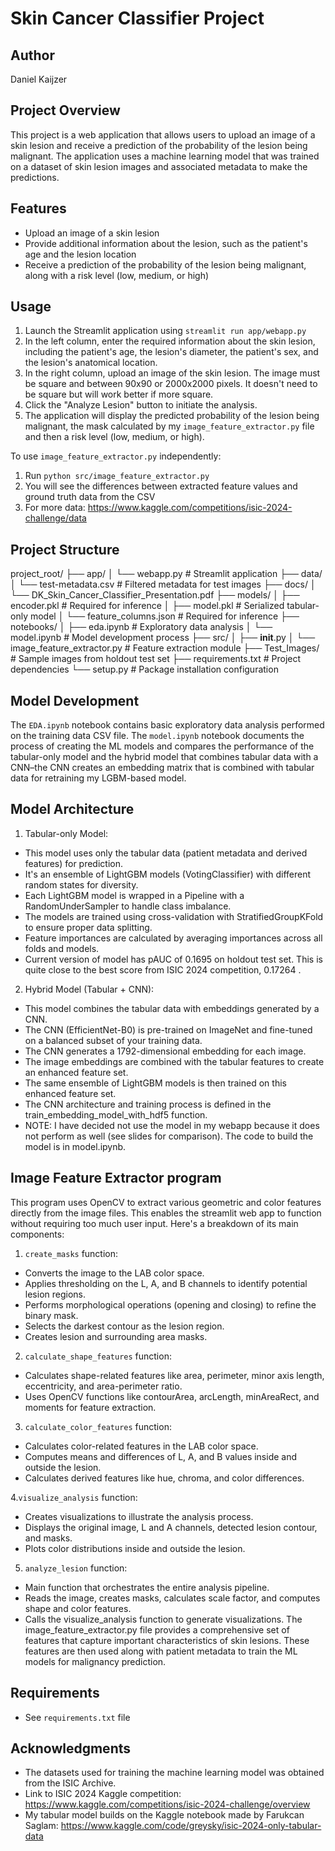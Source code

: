 # Skin Cancer Classifier Project

## Author
Daniel Kaijzer

## Project Overview
This project is a web application that allows users to upload an image of a skin lesion and receive a prediction of the probability of the lesion being malignant. The application uses a machine learning model that was trained on a dataset of skin lesion images and associated metadata to make the predictions.

## Features
- Upload an image of a skin lesion
- Provide additional information about the lesion, such as the patient's age and the lesion location
- Receive a prediction of the probability of the lesion being malignant, along with a risk level (low, medium, or high)

## Usage
1. Launch the Streamlit application using `streamlit run app/webapp.py` 
2. In the left column, enter the required information about the skin lesion, including the patient's age, the lesion's diameter, the patient's sex, and the lesion's anatomical location.
3. In the right column, upload an image of the skin lesion. The image must be square and between 90x90 or 2000x2000 pixels. It doesn't need to be square but will work better if more square.
4. Click the "Analyze Lesion" button to initiate the analysis.
5. The application will display the predicted probability of the lesion being malignant, the mask calculated by my `image_feature_extractor.py` file and then a risk level (low, medium, or high). 

To use `image_feature_extractor.py` independently:
1. Run `python src/image_feature_extractor.py` 
2. You will see the differences between extracted feature values and ground truth data from the CSV
3. For more data: https://www.kaggle.com/competitions/isic-2024-challenge/data

## Project Structure
project_root/
├── app/
│   └── webapp.py              # Streamlit application
├── data/
│   └── test-metadata.csv      # Filtered metadata for test images
├── docs/
│   └── DK_Skin_Cancer_Classifier_Presentation.pdf
├── models/
│   ├── encoder.pkl           # Required for inference
│   ├── model.pkl            # Serialized tabular-only model
│   └── feature_columns.json  # Required for inference
├── notebooks/
│   ├── eda.ipynb           # Exploratory data analysis
│   └── model.ipynb         # Model development process
├── src/
│   ├── __init__.py
│   └── image_feature_extractor.py  # Feature extraction module
├── Test_Images/            # Sample images from holdout test set
├── requirements.txt        # Project dependencies
└── setup.py               # Package installation configuration

## Model Development
The `EDA.ipynb` notebook contains basic exploratory data analysis performed on the training data CSV file. The `model.ipynb` notebook documents the process of creating the ML models and compares the performance of the tabular-only model and the hybrid model that combines tabular data with a CNN–the CNN creates an embedding matrix that is combined with tabular data for retraining my LGBM-based model.

## Model Architecture
1. Tabular-only Model:
- This model uses only the tabular data (patient metadata and derived features) for prediction.
- It's an ensemble of LightGBM models (VotingClassifier) with different random states for diversity.
- Each LightGBM model is wrapped in a Pipeline with a RandomUnderSampler to handle class imbalance.
- The models are trained using cross-validation with StratifiedGroupKFold to ensure proper data splitting.
- Feature importances are calculated by averaging importances across all folds and models.
- Current version of model has pAUC of 0.1695 on holdout test set. This is quite close to the best score from ISIC 2024 competition, 0.17264 .

2. Hybrid Model (Tabular + CNN):
- This model combines the tabular data with embeddings generated by a CNN.
- The CNN (EfficientNet-B0) is pre-trained on ImageNet and fine-tuned on a balanced subset of your training data.
- The CNN generates a 1792-dimensional embedding for each image.
- The image embeddings are combined with the tabular features to create an enhanced feature set.
- The same ensemble of LightGBM models is then trained on this enhanced feature set.
- The CNN architecture and training process is defined in the train_embedding_model_with_hdf5 function.
- NOTE: I have decided not use the model in my webapp because it does not perform as well (see slides for comparison). The code to build the model is in model.ipynb.

## Image Feature Extractor program
This program uses OpenCV to extract various geometric and color features directly from the image files. This enables the streamlit web app to function without requiring too much user input. Here's a breakdown of its main components:
1. `create_masks` function:
- Converts the image to the LAB color space.
- Applies thresholding on the L, A, and B channels to identify potential lesion regions.
- Performs morphological operations (opening and closing) to refine the binary mask.
- Selects the darkest contour as the lesion region.
- Creates lesion and surrounding area masks.


2. `calculate_shape_features` function:
- Calculates shape-related features like area, perimeter, minor axis length, eccentricity, and area-perimeter ratio.
- Uses OpenCV functions like contourArea, arcLength, minAreaRect, and moments for feature extraction.


3. `calculate_color_features` function:
- Calculates color-related features in the LAB color space.
- Computes means and differences of L, A, and B values inside and outside the lesion.
- Calculates derived features like hue, chroma, and color differences.


4.`visualize_analysis` function:
- Creates visualizations to illustrate the analysis process.
- Displays the original image, L and A channels, detected lesion contour, and masks.
- Plots color distributions inside and outside the lesion.


5. `analyze_lesion` function:
- Main function that orchestrates the entire analysis pipeline.
- Reads the image, creates masks, calculates scale factor, and computes shape and color features.
- Calls the visualize_analysis function to generate visualizations.
The image_feature_extractor.py file provides a comprehensive set of features that capture important characteristics of skin lesions. These features are then used along with patient metadata to train the ML models for malignancy prediction.


## Requirements
* See `requirements.txt` file

## Acknowledgments
- The datasets used for training the machine learning model was obtained from the ISIC Archive.
- Link to ISIC 2024 Kaggle competition: https://www.kaggle.com/competitions/isic-2024-challenge/overview
- My tabular model builds on the Kaggle notebook made by Farukcan Saglam: https://www.kaggle.com/code/greysky/isic-2024-only-tabular-data
